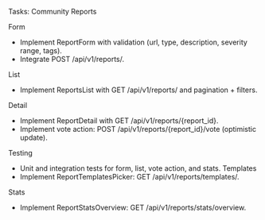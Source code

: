 Tasks: Community Reports

Form
- Implement ReportForm with validation (url, type, description, severity range, tags).
- Integrate POST /api/v1/reports/.

List
- Implement ReportsList with GET /api/v1/reports/ and pagination + filters.

Detail
- Implement ReportDetail with GET /api/v1/reports/{report_id}.
- Implement vote action: POST /api/v1/reports/{report_id}/vote (optimistic update).

Testing
- Unit and integration tests for form, list, vote action, and stats.
Templates
- Implement ReportTemplatesPicker: GET /api/v1/reports/templates/.

Stats
- Implement ReportStatsOverview: GET /api/v1/reports/stats/overview.